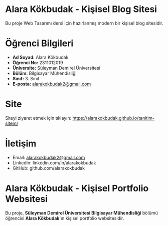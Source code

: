 # Alara Kökbudak - Kişisel Blog Sitesi

Bu proje Web Tasarımı dersi için hazırlanmış modern bir kişisel blog sitesidir.

#  Öğrenci Bilgileri
- **Ad Soyad:** Alara Kökbudak
- **Öğrenci No:** 2311012019
- **Üniversite:** Süleyman Demirel Üniversitesi
- **Bölüm:** Bilgisayar Mühendisliği
- **Sınıf:** 3. Sınıf
- **E-posta:** alarakokbudak2@gmail.com

# Site
 Siteyi ziyaret etmek için tıklayın: https://alarakokbudak.github.io/tanitim-sitem/



#  İletişim
- Email: alarakokbudak2@gmail.com
- LinkedIn: linkedin.com/in/alarakokbudak
- GitHub: github.com/alarakokbudak


# Alara Kökbudak - Kişisel Portfolio Websitesi

Bu proje, **Süleyman Demirel Üniversitesi Bilgisayar Mühendisliği** bölümü öğrencisi **Alara Kökbudak**'ın kişisel portfolio websitesidir.


